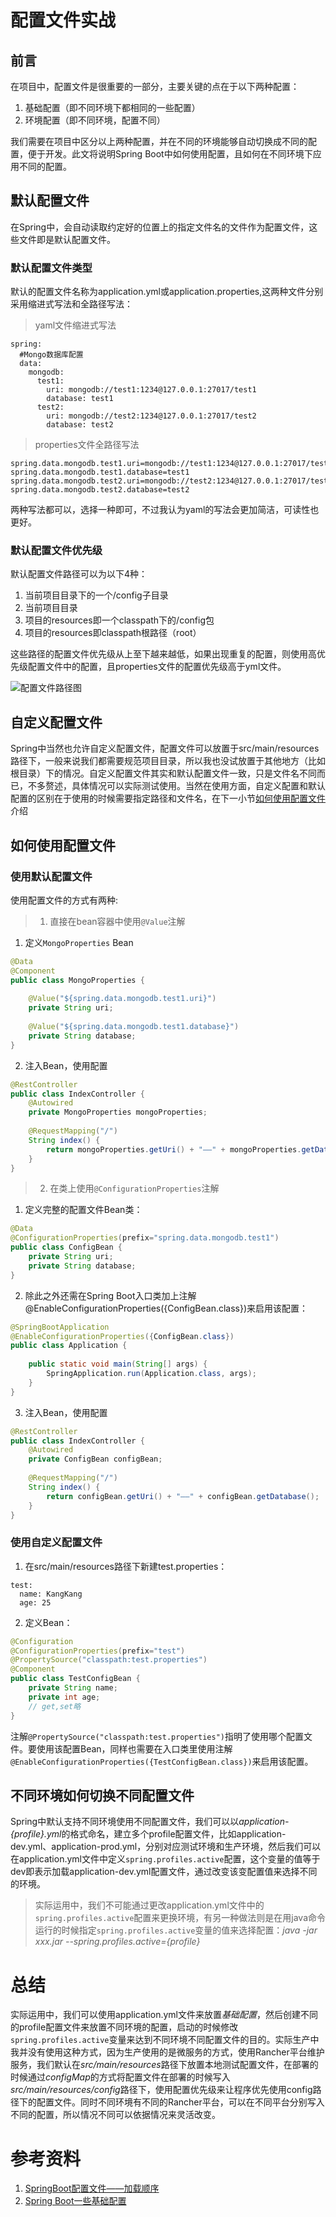 # 配置文件实战

## 前言
在项目中，配置文件是很重要的一部分，主要关键的点在于以下两种配置：
1. 基础配置（即不同环境下都相同的一些配置）
2. 环境配置（即不同环境，配置不同）

我们需要在项目中区分以上两种配置，并在不同的环境能够自动切换成不同的配置，便于开发。此文将说明Spring Boot中如何使用配置，且如何在不同环境下应用不同的配置。

## 默认配置文件
在Spring中，会自动读取约定好的位置上的指定文件名的文件作为配置文件，这些文件即是默认配置文件。

### 默认配置文件类型
默认的配置文件名称为application.yml或application.properties,这两种文件分别采用缩进式写法和全路径写法：

>yaml文件缩进式写法
```YML
spring:
  #Mongo数据库配置
  data:
    mongodb:
      test1:
        uri: mongodb://test1:1234@127.0.0.1:27017/test1
        database: test1
      test2:
        uri: mongodb://test2:1234@127.0.0.1:27017/test2
        database: test2
```

>properties文件全路径写法
```
spring.data.mongodb.test1.uri=mongodb://test1:1234@127.0.0.1:27017/test1
spring.data.mongodb.test1.database=test1
spring.data.mongodb.test2.uri=mongodb://test2:1234@127.0.0.1:27017/test2
spring.data.mongodb.test2.database=test2
```
两种写法都可以，选择一种即可，不过我认为yaml的写法会更加简洁，可读性也更好。

### 默认配置文件优先级
默认配置文件路径可以为以下4种：
1. 当前项目目录下的一个/config子目录
2. 当前项目目录
3. 项目的resources即一个classpath下的/config包
4. 项目的resources即classpath根路径（root）

这些路径的配置文件优先级从上至下越来越低，如果出现重复的配置，则使用高优先级配置文件中的配置，且properties文件的配置优先级高于yml文件。

![配置文件路径图](../public/images/spring-boot/configuration.jpg)


## 自定义配置文件
Spring中当然也允许自定义配置文件，配置文件可以放置于src/main/resources路径下，一般来说我们都需要规范项目目录，所以我也没试放置于其他地方（比如根目录）下的情况。自定义配置文件其实和默认配置文件一致，只是文件名不同而已，不多赘述，具体情况可以实际测试使用。当然在使用方面，自定义配置和默认配置的区别在于使用的时候需要指定路径和文件名，在下一小节[如何使用配置文件](#如何使用配置文件)介绍

## 如何使用配置文件

### 使用默认配置文件
使用配置文件的方式有两种:
>1. 直接在bean容器中使用`@Value`注解
1. 定义`MongoProperties` Bean
```JAVA
@Data
@Component
public class MongoProperties {
	
    @Value("${spring.data.mongodb.test1.uri}")
    private String uri;
    
    @Value("${spring.data.mongodb.test1.database}")
    private String database;
}
```
2. 注入Bean，使用配置
```JAVA
@RestController
public class IndexController {
    @Autowired
    private MongoProperties mongoProperties;
    
    @RequestMapping("/")
    String index() {
        return mongoProperties.getUri() + "——" + mongoProperties.getDatabase();
    }
}
```
>2. 在类上使用`@ConfigurationProperties`注解
1. 定义完整的配置文件Bean类：
```JAVA
@Data
@ConfigurationProperties(prefix="spring.data.mongodb.test1")
public class ConfigBean {
    private String uri;
    private String database;
}
```
2. 除此之外还需在Spring Boot入口类加上注解@EnableConfigurationProperties({ConfigBean.class})来启用该配置：
```JAVA
@SpringBootApplication
@EnableConfigurationProperties({ConfigBean.class})
public class Application {
	
    public static void main(String[] args) {
        SpringApplication.run(Application.class, args);
    }
}
```
3. 注入Bean，使用配置
```JAVA
@RestController
public class IndexController {
    @Autowired
    private ConfigBean configBean;
    
    @RequestMapping("/")
    String index() {
        return configBean.getUri() + "——" + configBean.getDatabase();
    }
}
```

### 使用自定义配置文件
1. 在src/main/resources路径下新建test.properties：
```YML
test:
  name: KangKang
  age: 25
```
2. 定义Bean：
```JAVA
@Configuration
@ConfigurationProperties(prefix="test")
@PropertySource("classpath:test.properties")
@Component
public class TestConfigBean {
    private String name;
    private int age;
    // get,set略
}
```
注解`@PropertySource("classpath:test.properties")`指明了使用哪个配置文件。要使用该配置Bean，同样也需要在入口类里使用注解`@EnableConfigurationProperties({TestConfigBean.class})`来启用该配置。

## 不同环境如何切换不同配置文件
Spring中默认支持不同环境使用不同配置文件，我们可以以*application-{profile}.yml*的格式命名，建立多个profile配置文件，比如application-dev.yml、application-prod.yml，分别对应测试环境和生产环境，然后我们可以在application.yml文件中定义`spring.profiles.active`配置，这个变量的值等于dev即表示加载application-dev.yml配置文件，通过改变该变配置值来选择不同的环境。
> 实际运用中，我们不可能通过更改application.yml文件中的`spring.profiles.active`配置来更换环境，有另一种做法则是在用java命令运行的时候指定`spring.profiles.active`变量的值来选择配置：*java -jar xxx.jar --spring.profiles.active={profile}*


# 总结
实际运用中，我们可以使用application.yml文件来放置*基础配置*，然后创建不同的profile配置文件来放置不同环境的配置，启动的时候修改`spring.profiles.active`变量来达到不同环境不同配置文件的目的。实际生产中我并没有使用这种方式，因为生产使用的是微服务的方式，使用Rancher平台维护服务，我们默认在*src/main/resources*路径下放置本地测试配置文件，在部署的时候通过*configMap*的方式将配置文件在部署的时候写入*src/main/resources/config*路径下，使用配置优先级来让程序优先使用config路径下的配置文件。同时不同环境有不同的Rancher平台，可以在不同平台分别写入不同的配置，所以情况不同可以依据情况来灵活改变。

# 参考资料
1. [SpringBoot配置文件——加载顺序](https://www.jianshu.com/p/3c615bd42799)
2. [Spring Boot一些基础配置](https://mrbird.cc/Spring-Boot%20basic%20config.html)

<!-- ## END
**作者**: Borg

**创建时间**: 未记录

**最后更新时间**: 2020-07-08 10:11 周三 -->